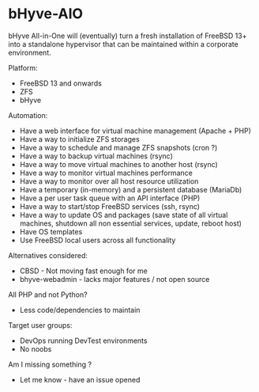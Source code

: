 # bHyve-AIO
bHyve All-in-One will (eventually) turn a fresh installation of FreeBSD 13+ into a standalone hypervisor that can be maintained within a corporate environment.

Platform: 
+ FreeBSD 13 and onwards
+ ZFS
+ bHyve

Automation:
+ Have a web interface for virtual machine management (Apache + PHP)
+ Have a way to initialize ZFS storages
+ Have a way to schedule and manage ZFS snapshots (cron ?)
+ Have a way to backup virtual machines (rsync)
+ Have a way to move virtual machines to another host (rsync)
+ Have a way to monitor virtual machines performance
+ Have a way to monitor over all host resource utilization 
+ Have a temporary (in-memory) and a persistent database (MariaDb)
+ Have a per user task queue with an API interface (PHP)
+ Have a way to start/stop FreeBSD services (ssh, rsync)
+ Have a way to update OS and packages 
  (save state of all virtual machines, shutdown all non essential services, update, reboot host)
+ Have OS templates
+ Use FreeBSD local users across all functionality

Alternatives considered:
+ CBSD - Not moving fast enough for me
+ bhyve-webadmin - lacks major features / not open source

All PHP and not Python?
+ Less code/dependencies to maintain

Target user groups:
+ DevOps running DevTest environments
+ No noobs

Am I missing something ?
+ Let me know - have an issue opened
